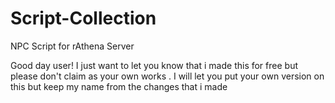 # Script-Collection
NPC Script for rAthena Server



Good day user!
I just want to let you know that i made this for free but please don't claim as your own works . I will let you put your own version on this but keep my name from the changes that i made

